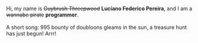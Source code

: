 Hi, my name is ~~Guybrush Threepwood~~ **Luciano Federico Pereira**, and I am a ~~wannabe pirate~~ **programmer**.<br><br>A short song: 995 bounty of doubloons gleams in the sun, a treasure hunt has just begun! Arrr!
